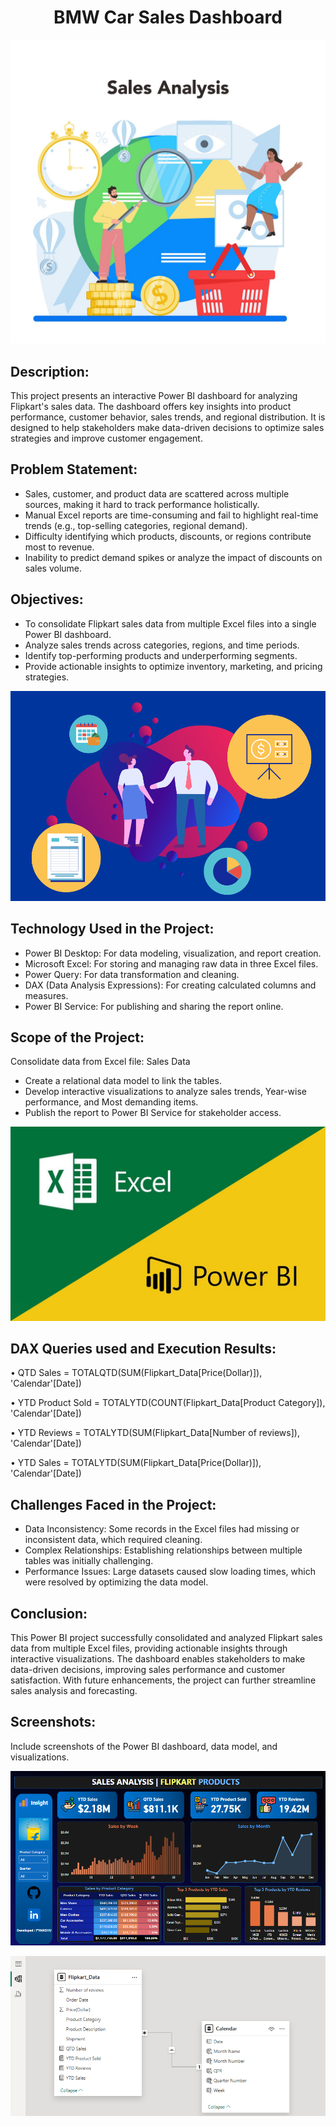 # <div align="center">BMW Car Sales Dashboard</div>

![Intro](https://github.com/PyanshuXd/Power_Bi_FlipkartSales/blob/02038d42c728d3296a71b598d8941b7c0026227b/Images_Used/Intro.jpg)

## Description:

This project presents an interactive Power BI dashboard for analyzing Flipkart's sales data. The dashboard offers key insights into product performance, customer behavior, sales trends, and regional distribution. It is designed to help stakeholders make data-driven decisions to optimize sales strategies and improve customer engagement.

## Problem Statement:
- Sales, customer, and product data are scattered across multiple sources, making it hard to track performance holistically.
- Manual Excel reports are time-consuming and fail to highlight real-time trends (e.g., top-selling categories, regional demand).
- Difficulty identifying which products, discounts, or regions contribute most to revenue.
- Inability to predict demand spikes or analyze the impact of discounts on sales volume.

## Objectives:
- To consolidate Flipkart sales data from multiple Excel files into a single Power BI dashboard.
- Analyze sales trends across categories, regions, and time periods.
- Identify top-performing products and underperforming segments.
- Provide actionable insights to optimize inventory, marketing, and pricing strategies.

![Objective](https://github.com/PyanshuXd/Power_Bi_FlipkartSales/blob/02038d42c728d3296a71b598d8941b7c0026227b/Images_Used/objective.png)

## Technology Used in the Project:
- Power BI Desktop: For data modeling, visualization, and report creation.
- Microsoft Excel: For storing and managing raw data in three Excel files.
- Power Query: For data transformation and cleaning.
- DAX (Data Analysis Expressions): For creating calculated columns and measures.
- Power BI Service: For publishing and sharing the report online.

## Scope of the Project:
Consolidate data from Excel file: Sales Data
- Create a relational data model to link the tables.
- Develop interactive visualizations to analyze sales trends, Year-wise performance, and Most demanding items.
- Publish the report to Power BI Service for stakeholder access.

![requirement](https://github.com/PyanshuXd/Power_Bi_FlipkartSales/blob/02038d42c728d3296a71b598d8941b7c0026227b/Images_Used/tools.jpeg)

## DAX Queries used and Execution Results:

•	QTD Sales = TOTALQTD(SUM(Flipkart_Data[Price(Dollar)]), 'Calendar'[Date])

•	YTD Product Sold = TOTALYTD(COUNT(Flipkart_Data[Product Category]), 'Calendar'[Date])

•	YTD Reviews = TOTALYTD(SUM(Flipkart_Data[Number of  reviews]), 'Calendar'[Date])

•	YTD Sales = TOTALYTD(SUM(Flipkart_Data[Price(Dollar)]), 'Calendar'[Date])

## Challenges Faced in the Project:
- Data Inconsistency: Some records in the Excel files had missing or inconsistent data, which required cleaning.
- Complex Relationships: Establishing relationships between multiple tables was initially challenging.
- Performance Issues: Large datasets caused slow loading times, which were resolved by optimizing the data model.

## Conclusion:
This Power BI project successfully consolidated and analyzed Flipkart sales data from multiple Excel files, providing actionable insights through interactive visualizations. The dashboard enables stakeholders to make data-driven decisions, improving sales performance and customer satisfaction. With future enhancements, the project can further streamline sales analysis and forecasting.

## Screenshots:
Include screenshots of the Power BI dashboard, data model, and visualizations.

![Page 1](https://github.com/PyanshuXd/Power_Bi_FlipkartSales/blob/02038d42c728d3296a71b598d8941b7c0026227b/Images_Used/Dashboard.png)

![Page 1](https://github.com/PyanshuXd/Power_Bi_FlipkartSales/blob/9fe5301cbbc8d523f3359ea59349a38b5f4f5dbb/Images_Used/Connection.png)

